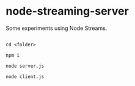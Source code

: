 # node-streaming-server

Some experiments using Node Streams.

```

cd <folder>

npm i

node server.js

node client.js
```
